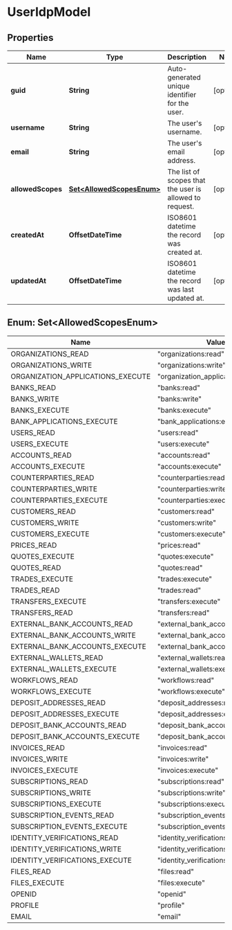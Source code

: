 

# UserIdpModel


## Properties

| Name | Type | Description | Notes |
|------------ | ------------- | ------------- | -------------|
|**guid** | **String** | Auto-generated unique identifier for the user. |  [optional] |
|**username** | **String** | The user&#39;s username. |  [optional] |
|**email** | **String** | The user&#39;s email address. |  [optional] |
|**allowedScopes** | [**Set&lt;AllowedScopesEnum&gt;**](#Set&lt;AllowedScopesEnum&gt;) | The list of scopes that the user is allowed to request. |  [optional] |
|**createdAt** | **OffsetDateTime** | ISO8601 datetime the record was created at. |  [optional] |
|**updatedAt** | **OffsetDateTime** | ISO8601 datetime the record was last updated at. |  [optional] |



## Enum: Set&lt;AllowedScopesEnum&gt;

| Name | Value |
|---- | -----|
| ORGANIZATIONS_READ | &quot;organizations:read&quot; |
| ORGANIZATIONS_WRITE | &quot;organizations:write&quot; |
| ORGANIZATION_APPLICATIONS_EXECUTE | &quot;organization_applications:execute&quot; |
| BANKS_READ | &quot;banks:read&quot; |
| BANKS_WRITE | &quot;banks:write&quot; |
| BANKS_EXECUTE | &quot;banks:execute&quot; |
| BANK_APPLICATIONS_EXECUTE | &quot;bank_applications:execute&quot; |
| USERS_READ | &quot;users:read&quot; |
| USERS_EXECUTE | &quot;users:execute&quot; |
| ACCOUNTS_READ | &quot;accounts:read&quot; |
| ACCOUNTS_EXECUTE | &quot;accounts:execute&quot; |
| COUNTERPARTIES_READ | &quot;counterparties:read&quot; |
| COUNTERPARTIES_WRITE | &quot;counterparties:write&quot; |
| COUNTERPARTIES_EXECUTE | &quot;counterparties:execute&quot; |
| CUSTOMERS_READ | &quot;customers:read&quot; |
| CUSTOMERS_WRITE | &quot;customers:write&quot; |
| CUSTOMERS_EXECUTE | &quot;customers:execute&quot; |
| PRICES_READ | &quot;prices:read&quot; |
| QUOTES_EXECUTE | &quot;quotes:execute&quot; |
| QUOTES_READ | &quot;quotes:read&quot; |
| TRADES_EXECUTE | &quot;trades:execute&quot; |
| TRADES_READ | &quot;trades:read&quot; |
| TRANSFERS_EXECUTE | &quot;transfers:execute&quot; |
| TRANSFERS_READ | &quot;transfers:read&quot; |
| EXTERNAL_BANK_ACCOUNTS_READ | &quot;external_bank_accounts:read&quot; |
| EXTERNAL_BANK_ACCOUNTS_WRITE | &quot;external_bank_accounts:write&quot; |
| EXTERNAL_BANK_ACCOUNTS_EXECUTE | &quot;external_bank_accounts:execute&quot; |
| EXTERNAL_WALLETS_READ | &quot;external_wallets:read&quot; |
| EXTERNAL_WALLETS_EXECUTE | &quot;external_wallets:execute&quot; |
| WORKFLOWS_READ | &quot;workflows:read&quot; |
| WORKFLOWS_EXECUTE | &quot;workflows:execute&quot; |
| DEPOSIT_ADDRESSES_READ | &quot;deposit_addresses:read&quot; |
| DEPOSIT_ADDRESSES_EXECUTE | &quot;deposit_addresses:execute&quot; |
| DEPOSIT_BANK_ACCOUNTS_READ | &quot;deposit_bank_accounts:read&quot; |
| DEPOSIT_BANK_ACCOUNTS_EXECUTE | &quot;deposit_bank_accounts:execute&quot; |
| INVOICES_READ | &quot;invoices:read&quot; |
| INVOICES_WRITE | &quot;invoices:write&quot; |
| INVOICES_EXECUTE | &quot;invoices:execute&quot; |
| SUBSCRIPTIONS_READ | &quot;subscriptions:read&quot; |
| SUBSCRIPTIONS_WRITE | &quot;subscriptions:write&quot; |
| SUBSCRIPTIONS_EXECUTE | &quot;subscriptions:execute&quot; |
| SUBSCRIPTION_EVENTS_READ | &quot;subscription_events:read&quot; |
| SUBSCRIPTION_EVENTS_EXECUTE | &quot;subscription_events:execute&quot; |
| IDENTITY_VERIFICATIONS_READ | &quot;identity_verifications:read&quot; |
| IDENTITY_VERIFICATIONS_WRITE | &quot;identity_verifications:write&quot; |
| IDENTITY_VERIFICATIONS_EXECUTE | &quot;identity_verifications:execute&quot; |
| FILES_READ | &quot;files:read&quot; |
| FILES_EXECUTE | &quot;files:execute&quot; |
| OPENID | &quot;openid&quot; |
| PROFILE | &quot;profile&quot; |
| EMAIL | &quot;email&quot; |




